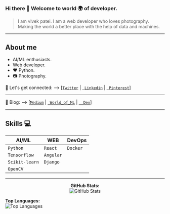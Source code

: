 ### Hi there 👋 Welcome to world 🌍 of developer.
  > I am vivek patel.
  > I am a web developer who loves photography.
  > Making the world a better place with the help of data and machines.

---

## About me
<!-- - I’m currently student at SVIT vasad.<br> -->
- AI/ML enthusiasts.<br>
- Web developer. <br>
- :heart: Python.
- :camera: Photography.<br>

🤝 Let's get connected: --> [[`Twitter`](https://www.twitter.com/Vivek2509_) | [` Linkedin`](https://www.linkedin.com/in/vivek2509/) 
| [` Pinterest`](https://in.pinterest.com/Vivek2509_/)]

--- 

📖 Blog:  --> [[`Medium`](https://vivek2509.medium.com/) | [` World_of_ML`](https://vivek2509.github.io/World_of_ML/) | [`  Dev`](https://dev.to/vivek2509)]
  
---
## Skills :computer:


| **AI/ML**     | **WEB**       | **DevOps**    |
| ------------- | ------------- | ------------- |
| `Python`      | `React`       | `Docker`      |
| `Tensorflow`  | `Angular`     |               |
| `Scikit-learn`| `Django`      |               |
| `OpenCV`      |               |               |


---

<p align="center">
  <b>GitHub Stats:</b><br/>
  <img alt="GitHub Stats" src="https://github-readme-stats-git-masterrstaa-rickstaa.vercel.app/api?username=Vivek-0206&count_private=true&&show_icons=true&theme=dark"/>
</p>
<b>Top Languages:</b><br/>
  <img alt="Top Languages" src="https://github-readme-stats.vercel.app/api/top-langs/?username=Vivek-0206&hide=Jupyter Notebook">
<br>

